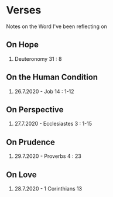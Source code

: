# Verses
Notes on the Word I've been reflecting on

## On Hope
1. Deuteronomy 31 : 8

## On the Human Condition
1. 26.7.2020 - Job 14 : 1-12

## On Perspective
1. 27.7.2020 - Ecclesiastes 3 : 1-15

## On Prudence
1. 29.7.2020 - Proverbs 4 : 23

## On Love
1. 28.7.2020 - 1 Corinthians 13
